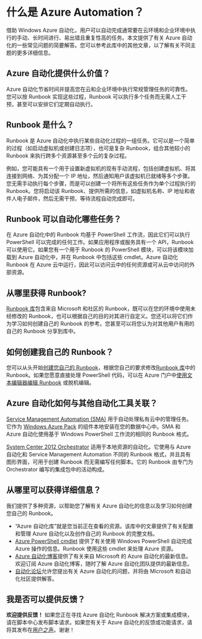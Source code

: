 <properties
	pageTitle="什么是 Azure 自动化？"
	description="了解 Azure 自动化提供的价值并获取常见问题的答案，以便您可以开始创建和使用 Runbook。"
	services="automation"
	documentationCenter=""
	authors="bwren"
	manager="stevenka"
	editor=""/>

<tags
	ms.service="automation"
	ms.date="09/17/2015"
	wacn.date="12/14/2015"/>

# 什么是 Azure Automation？

借助 Windows Azure 自动化，用户可以自动完成通常要在云环境和企业环境中执行的手动、长时间进行、易出错且重复性高的任务。本文提供了有关 Azure 自动化的一些常见问题的简要解答。您可以参考此库中的其他文章，以了解有关不同主题的更多详细信息。

## Azure 自动化提供什么价值？

Azure 自动化节省时间并提高您在云和企业环境中执行常规管理任务的可靠性。您可以按 Runbook 实现这些过程，Runbook 可以执行多个任务而无需人工干预，甚至可以安排它们定期自动执行。

## Runbook 是什么？

Runbook 是 Azure 自动化中执行某些自动化过程的一组任务。它可以是一个简单的过程（如启动虚拟机或创建日志项），也可是复杂 Runbook，组合其他较小的 Runbook 来执行跨多个资源甚至多个云的复杂过程。

例如，您可能具有一个用于设置新虚拟机的现有手动流程，包括创建虚拟机、将其连接到网络、为其分配一个 IP 地址，然后通知用户该虚拟机已就绪等多个步骤。您无需手动执行每个步骤，而是可以创建一个将所有这些任务作为单个过程执行的 Runbook。您将启动该 Runbook、提供所需的信息，如虚拟机名称、IP 地址和收件人电子邮件，然后无需干预，等待流程自动完成即可。


## Runbook 可以自动化哪些任务？

在 Azure 自动化中的 Runbook 均基于 PowerShell 工作流，因此它们可以执行 PowerShell 可以完成的任何工作。如果应用程序或服务具有一个 API，Runbook 可以使用它。如果您有一个用于 Runbook 的 PowerShell 模块，可以将该模块加载到 Azure 自动化中，并在 Runbook 中包括这些 cmdlet。Azure 自动化 Runbook 在 Azure 云中运行，因此可以访问云中的任何资源或可从云中访问的外部资源。


## 从哪里获得 Runbook?

[Runbook 库](/documentation/articles/automation-runbook-gallery)包含来自 Microsoft 和社区的 Runbook，既可以在您的环境中使用未经修改的 Runbook，也可以根据自己的目的对其进行自定义。您还可以将它们作为学习如何创建自己的 Runbook 的参考。您甚至可以将您认为对其他用户有用的自己的 Runbook 分享到库中。


## 如何创建我自己的 Runbook？

您可以从头开始[创建您自己的 Runbook](/documentation/articles/automation-creating-importing-runbook)，根据您自己的要求修改[Runbook 库](/documentation/articles/automation-runbook-gallery)中的 Runbook。如果您愿意直接处理 PowerShell 代码，可以在 Azure 门户中[使用文本编辑器编辑 Runbook](/documentation/articles/automation-edit-textual-runbook) 或脱机编辑。


## Azure 自动化如何与其他自动化工具关联？

[Service Management Automation (SMA)](http://technet.microsoft.com/zh-cn/library/dn469260.aspx) 用于自动处理私有云中的管理任务。它作为 [Windows Azure Pack](http://www.microsoft.com/zh-cn/server-cloud/products/windows-azure-pack/default.aspx) 的组件本地安装在您的数据中心中。SMA 和 Azure 自动化使用基于 Windows PowerShell 工作流的相同的 Runbook 格式。

[System Center 2012 Orchestrator](http://technet.microsoft.com/zh-cn/library/hh237242.aspx) 适用于本地资源的自动化。它使用与 Azure 自动化和 Service Management Automation 不同的 Runbook 格式，并且具有图形界面，可用于创建 Runbook 而无需编写任何脚本。它的 Runbook 由专门为 Orchestrator 编写的集成包中的活动构成。

## 从哪里可以获得详细信息？

我们提供了多种资源，以帮助您了解有关 Azure 自动化的信息以及学习如何创建您自己的 Runbook。

- “Azure 自动化库”就是您当前正在查看的资源。该库中的文章提供了有关配置和管理 Azure 自动化以及创作自己的 Runbook 的完整文档。
- [Azure PowerShell cmdlet](http://msdn.microsoft.com/zh-cn/library/jj156055.aspx) 提供了有关使用 Windows PowerShell 自动完成 Azure 操作的信息。Runbook 使用这些 cmdlet 来处理 Azure 资源。
- [Azure 自动化博客](/blog/)提供了有关来自 Microsoft 的 Azure 自动化的最新信息。欢迎订阅 Azure 自动化博客，随时了解 Azure 自动化团队提供的最新信息。
- [自动化论坛](https://social.msdn.microsoft.com/Forums/azure/zh-cn/home?forum=azureautomation)允许您提出有关 Azure 自动化的问题，并将由 Microsoft 和自动化社区提供解答。

## 我是否可以提供反馈？

**欢迎提供反馈！** 如果您正在寻找 Azure 自动化 Runbook 解决方案或集成模块，请在脚本中心发布脚本请求。如果您有关于 Azure 自动化的反馈或功能请求，请将其发布在[用户之声](/product-feedback)。谢谢！

<!---HONumber=76-->